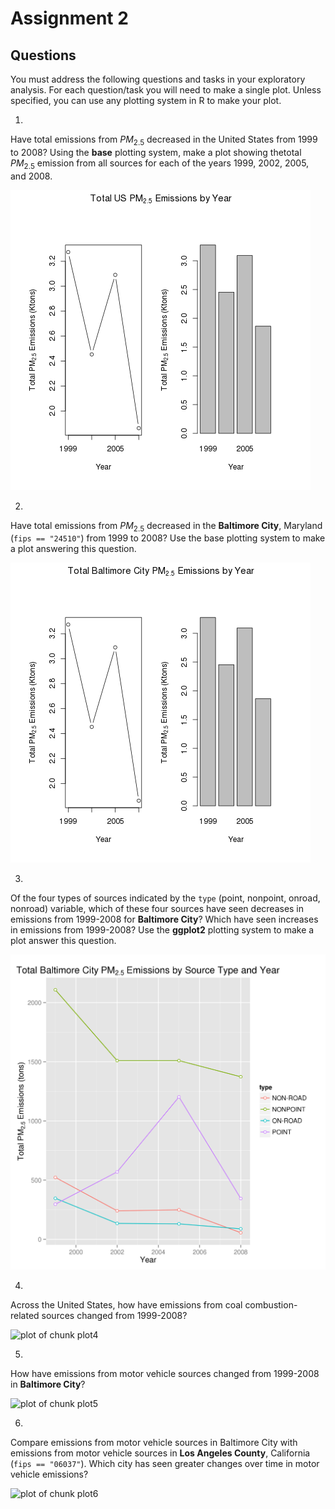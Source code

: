 Assignment 2
============


## Questions

You must address the following questions and tasks in your exploratory analysis. For each question/task you will need to make a single plot. Unless specified, you can use any plotting system in R to make your plot.

1. 
Have total emissions from $PM_{2.5}$ decreased in the United States from 1999 to 2008? Using the **base** plotting system, make a plot showing thetotal $PM_{2.5}$ emission from all sources for each of the years 1999, 2002, 2005, and 2008.

![plot of chunk plot1](figure/plot1.png) 


2. 
Have total emissions from $PM_{2.5}$ decreased in the **Baltimore City**, Maryland (``fips == "24510"``) from 1999 to 2008? Use the base plotting system to make a plot answering this question.

![plot of chunk plot2](figure/plot2.png) 


3. 
Of the four types of sources indicated by the ``type`` (point, nonpoint, onroad, nonroad) variable, which of these four sources have seen decreases in emissions from 1999-2008 for **Baltimore City**? Which have seen increases in emissions from 1999-2008? Use the **ggplot2** plotting system to make a plot answer this question.

![plot of chunk plot3](figure/plot3.png) 

4. 
Across the United States, how have emissions from coal combustion-related sources changed from 1999-2008?

![plot of chunk plot4](figure/plot4.png) 


5. 
How have emissions from motor vehicle sources changed from 1999-2008 in **Baltimore City**?

![plot of chunk plot5](figure/plot5.png) 


6. 
Compare emissions from motor vehicle sources in Baltimore City with emissions from motor vehicle sources in **Los Angeles County**, California (``fips == "06037"``). Which city has seen greater changes over time in motor vehicle emissions?

![plot of chunk plot6](figure/plot6.png) 



